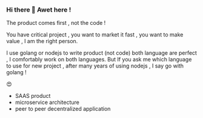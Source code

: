 ### Hi there 👋 Awet here !

The product comes first , not the code ! 

You have critical project , you want to market it fast , you want to make value , I am the right person. 

I use golang or nodejs to write product (not code) 
both language are perfect , I comfortably work on both languages. 
But If you ask me which language to use for new project , after many years of using nodejs , I say go with golang !  

 😍️
- SAAS product 
- microservice architecture 
- peer to peer decentralized application 


<!--
**avvvet/avvvet** is a ✨ _special_ ✨ repository because its `README.md` (this file) appears on your GitHub profile.

Here are some ideas to get you started:

- 🔭 I’m currently working on ...
- 🌱 I’m currently learning ...
- 👯 I’m looking to collaborate on ...
- 🤔 I’m looking for help with ...
- 💬 Ask me about ...
- 📫 How to reach me: ...
- 😄 Pronouns: ...
- ⚡ Fun fact: ...
-->
